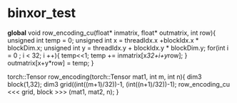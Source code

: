# binxor_test
__global__ void row_encoding_cu(float* inmatrix, float* outmatrix, int row){
    unsigned int temp = 0;
    unsigned int x = threadIdx.x +blockIdx.x * blockDim.x;
    unsigned int y = threadIdx.y + blockIdx.y * blockDim.y;
    for(int i = 0 ; i < 32; i ++){
        temp<<1;
        temp += inmatrix[x*32+i+y*row];
    }
    outmatrix[x+y*row] = temp;
}

torch::Tensor row_encoding(torch::Tensor mat1, int m, int n){
    dim3 block(1,32);
    dim3 grid((int((m+1)/32))-1, (int((n+1)/32))-1);
    row_encoding_cu <<< grid, block >>> (mat1, mat2, n);
}